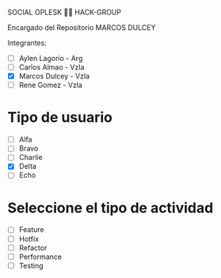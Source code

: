 SOCIAL OPLESK
🏴‍☠️ HACK-GROUP

Encargado del Repositorio  MARCOS DULCEY

Integrantes:
- [ ] Aylen Lagorio - Arg
- [ ] Carlos Almao - Vzla
- [X] Marcos Dulcey - Vzla
- [ ] Rene Gomez - Vzla

# Tipo de usuario
- [ ] Alfa
- [ ] Bravo 
- [ ] Charlie
- [X] Delta
- [ ] Echo

# Seleccione el tipo de actividad
- [ ] Feature
- [ ] Hotfix
- [ ] Refactor
- [ ] Performance
- [ ] Testing
